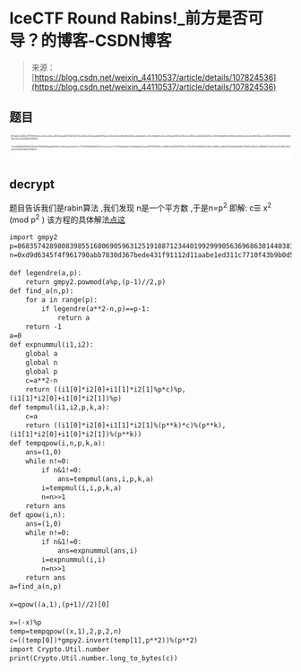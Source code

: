 <!--yml
category: 未分类
date: 2022-04-26 14:49:10
-->

# IceCTF Round Rabins!_前方是否可导？的博客-CSDN博客

> 来源：[https://blog.csdn.net/weixin_44110537/article/details/107824536](https://blog.csdn.net/weixin_44110537/article/details/107824536)

## 题目

![在这里插入图片描述](img/94aeb2904a878f428f5e4e18b1133570.png)

## decrypt

题目告诉我们是rabin算法 ,我们发现 n是一个平方数 ,于是n=p<sup>2</sup>
即解:
c☰ x<sup>2</sup> (mod p<sup>2</sup> )
该方程的具体解法[点这](https://blog.csdn.net/weixin_44110537/article/details/107821565)

```
import gmpy2
p=8683574289808398551680690596312519188712344019929990563696863014403818356652403139359303583094623893591695801854572600022831462919735839793929311522108161
n=0xd9d6345f4f961790abb7830d367bede431f91112d11aabe1ed311c7710f43b9b0d5331f71a1fccbfca71f739ee5be42c16c6b4de2a9cbee1d827878083acc04247c6e678d075520ec727ef047ed55457ba794cf1d650cbed5b12508a65d36e6bf729b2b13feb5ce3409d6116a97abcd3c44f136a5befcb434e934da16808b0b

def legendre(a,p):
    return gmpy2.powmod(a%p,(p-1)//2,p)
def find_a(n,p):
    for a in range(p):
        if legendre(a**2-n,p)==p-1:
            return a
    return -1
a=0
def expnummul(i1,i2):
    global a
    global n
    global p
    c=a**2-n
    return ((i1[0]*i2[0]+i1[1]*i2[1]%p*c)%p,(i1[1]*i2[0]+i1[0]*i2[1])%p)
def tempmul(i1,i2,p,k,a):
    c=a
    return ((i1[0]*i2[0]+i1[1]*i2[1]%(p**k)*c)%(p**k),(i1[1]*i2[0]+i1[0]*i2[1])%(p**k))
def tempqpow(i,n,p,k,a):
    ans=(1,0)
    while n!=0:
        if n&1!=0:
            ans=tempmul(ans,i,p,k,a)
        i=tempmul(i,i,p,k,a)
        n=n>>1
    return ans
def qpow(i,n):
    ans=(1,0)
    while n!=0:
        if n&1!=0:
            ans=expnummul(ans,i)
        i=expnummul(i,i)
        n=n>>1
    return ans
a=find_a(n,p)

x=qpow((a,1),(p+1)//2)[0]

x=(-x)%p
temp=tempqpow((x,1),2,p,2,n)
c=((temp[0])*gmpy2.invert(temp[1],p**2))%(p**2)
import Crypto.Util.number
print(Crypto.Util.number.long_to_bytes(c)) 
```